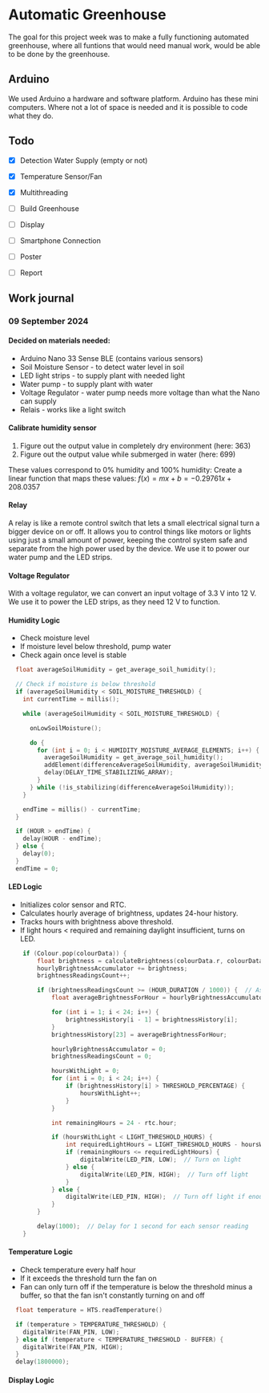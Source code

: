 # Automatic Greenhouse

The goal for this project week was to make a fully functioning automated greenhouse, where all funtions that would need manual work, would be able to be done by the greenhouse.

## Arduino

We used Arduino a hardware and software platform. Arduino has these mini computers. Where not a lot of space is needed and it is possible to code what they do.


## Todo
- [x] Detection Water Supply (empty or not)
- [x] Temperature Sensor/Fan
- [x] Multithreading
- [ ] Build Greenhouse
- [ ] Display
- [ ] Smartphone Connection
- [ ] Poster
- [ ] Report



## Work journal
### 09 September 2024

#### Decided on materials needed:
  - Arduino Nano 33 Sense BLE (contains various sensors)
  - Soil Moisture Sensor - to detect water level in soil
  - LED light strips - to supply plant with needed light
  - Water pump - to supply plant with water
  - Voltage Regulator - water pump needs more voltage than what the Nano can supply
  - Relais - works like a light switch

#### Calibrate humidity sensor
1. Figure out the output value in completely dry environment (here: $363$)
2. Figure out the output value while submerged in water (here: $699$)

These values correspond to 0% humidity and 100% humidity:
   Create a linear function that maps these values:
   $f(x) = mx + b = -0.29761x + 208.0357$

#### Relay
A relay is like a remote control switch that lets a small electrical signal turn a bigger device on or off. It allows you to control things like motors or lights using just a small amount of power, keeping the control system safe and separate from the high power used by the device. We use it to power our water pump and the LED strips.

#### Voltage Regulator
With a voltage regulator, we can convert an input voltage of 3.3 V into 12 V. We use it to power the LED strips, as they need 12 V to function.

#### Humidity Logic

- Check moisture level
- If moisture level below threshold, pump water
- Check again once level is stable


 

```c++
  float averageSoilHumidity = get_average_soil_humidity();

  // Check if moisture is below threshold
  if (averageSoilHumidity < SOIL_MOISTURE_THRESHOLD) {
    int currentTime = millis();

    while (averageSoilHumidity < SOIL_MOISTURE_THRESHOLD) {

      onLowSoilMoisture();

      do {
        for (int i = 0; i < HUMIDITY_MOISTURE_AVERAGE_ELEMENTS; i++) {
          averageSoilHumidity = get_average_soil_humidity();
          addElement(differenceAverageSoilHumidity, averageSoilHumidity);
          delay(DELAY_TIME_STABILIZING_ARRAY);
        }
      } while (!is_stabilizing(differenceAverageSoilHumidity));
    }

    endTime = millis() - currentTime;
  }

  if (HOUR > endTime) {
    delay(HOUR - endTime);
  } else {
    delay(0);
  }
  endTime = 0;
```

#### LED Logic
- Initializes color sensor and RTC.
- Calculates hourly average of  brightness, updates 24-hour history.
- Tracks hours with brightness above threshold.
- If light hours < required and remaining daylight insufficient, turns on LED.
  
```c++
    if (Colour.pop(colourData)) {
        float brightness = calculateBrightness(colourData.r, colourData.g, colourData.b);
        hourlyBrightnessAccumulator += brightness;
        brightnessReadingsCount++;

        if (brightnessReadingsCount >= (HOUR_DURATION / 1000)) {  // Assuming one reading per second
            float averageBrightnessForHour = hourlyBrightnessAccumulator / brightnessReadingsCount;

            for (int i = 1; i < 24; i++) {
                brightnessHistory[i - 1] = brightnessHistory[i];
            }
            brightnessHistory[23] = averageBrightnessForHour;

            hourlyBrightnessAccumulator = 0;
            brightnessReadingsCount = 0;

            hoursWithLight = 0;
            for (int i = 0; i < 24; i++) {
                if (brightnessHistory[i] > THRESHOLD_PERCENTAGE) {
                    hoursWithLight++;
                }
            }

            int remainingHours = 24 - rtc.hour;

            if (hoursWithLight < LIGHT_THRESHOLD_HOURS) {
                int requiredLightHours = LIGHT_THRESHOLD_HOURS - hoursWithLight;
                if (remainingHours <= requiredLightHours) {
                    digitalWrite(LED_PIN, LOW);  // Turn on light
                } else {
                    digitalWrite(LED_PIN, HIGH);  // Turn off light
                }
            } else {
                digitalWrite(LED_PIN, HIGH);  // Turn off light if enough light
            }
        }

        delay(1000);  // Delay for 1 second for each sensor reading
    }
```

#### Temperature Logic

- Check temperature every half hour
- If it exceeds the threshold turn the fan on
- Fan can only turn off if the temperature is below the threshold minus a buffer, so that the fan isn't constantly turning on and off

```c++
  float temperature = HTS.readTemperature()

  if (temperature > TEMPERATURE_THRESHOLD) {
    digitalWrite(FAN_PIN, LOW);
  } else if (temperature < TEMPERATURE_THRESHOLD - BUFFER) {
    digitalWrite(FAN_PIN, HIGH);
  }
  delay(1800000);
```

#### Display Logic
